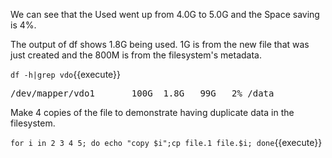 We can see that the Used went up from 4.0G to 5.0G
and the Space saving is 4%.

The output of df shows 1.8G being used. 1G is from the new file
that was just created and the 800M is from the filesystem's
metadata.


`df -h|grep vdo`{{execute}}

<pre class="file">
/dev/mapper/vdo1       100G  1.8G   99G   2% /data
</pre>

Make 4 copies of the file to demonstrate having duplicate data 
in the filesystem.

`for i in 2 3 4 5; do echo "copy $i";cp file.1 file.$i; done`{{execute}}
